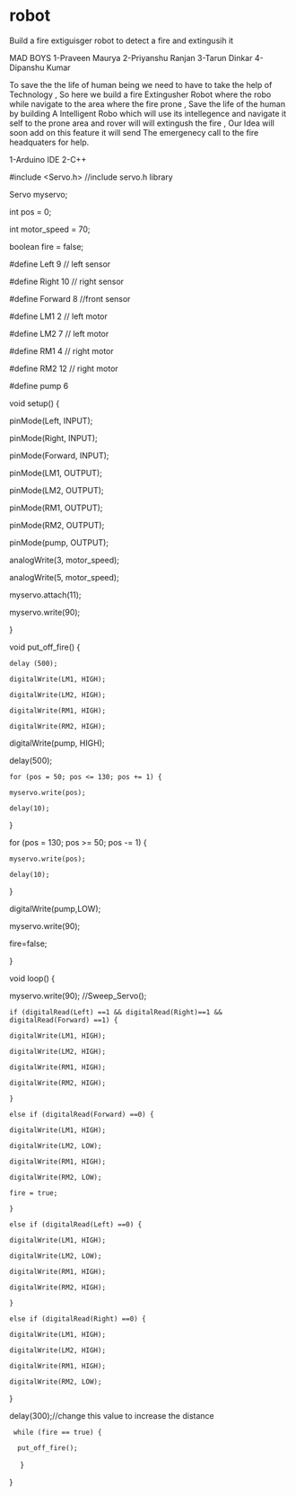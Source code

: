 # robot
<!-- PROBLEM STATEMENT -->
Build a fire extiguisger robot to detect a fire and extingusih it

<!-- TEAM NAME AND MEMBERS -->
MAD BOYS
1-Praveen Maurya
2-Priyanshu Ranjan
3-Tarun Dinkar
4-Dipanshu Kumar

<!-- IDEA -->

To save the the life of human being we need to have to take the help of Technology , 
So here we build a fire Extingusher Robot where the robo while navigate to the area where the fire prone ,
Save the life of the human by building A Intelligent Robo which will use its intellegence and navigate it self to the prone area 
and rover will will extingush the fire , Our Idea will soon add on this feature it will send The emergenecy call to the fire headquaters for help.
<!-- TECH STACK -->
1-Arduino IDE
2-C++
<!-- ARDUINO CODE -->
#include <Servo.h>  //include servo.h library

Servo myservo;

int pos = 0;

int motor_speed = 70;  

boolean fire = false;

#define Left 9      // left sensor

#define Right 10    // right sensor

#define Forward 8   //front sensor

#define LM1 2       // left motor

#define LM2 7       // left motor

#define RM1 4       // right motor

#define RM2 12       // right motor

#define pump 6

void setup() {

  pinMode(Left, INPUT);

  pinMode(Right, INPUT);

  pinMode(Forward, INPUT);

  pinMode(LM1, OUTPUT);

  pinMode(LM2, OUTPUT);

  pinMode(RM1, OUTPUT);

  pinMode(RM2, OUTPUT);

  pinMode(pump, OUTPUT);

  analogWrite(3, motor_speed);

  analogWrite(5, motor_speed);

  myservo.attach(11);

  myservo.write(90);

}

void put_off_fire() {

    delay (500);  

    digitalWrite(LM1, HIGH);

    digitalWrite(LM2, HIGH);

    digitalWrite(RM1, HIGH);

    digitalWrite(RM2, HIGH);

   digitalWrite(pump, HIGH);

   delay(500);

    for (pos = 50; pos <= 130; pos += 1) {

    myservo.write(pos);

    delay(10);  

  }

  for (pos = 130; pos >= 50; pos -= 1) {

    myservo.write(pos);

    delay(10);

  }

  digitalWrite(pump,LOW);

  myservo.write(90);

  fire=false;

} 

void loop() {

   myservo.write(90); //Sweep_Servo();  

    if (digitalRead(Left) ==1 && digitalRead(Right)==1 && digitalRead(Forward) ==1) {   

    digitalWrite(LM1, HIGH);

    digitalWrite(LM2, HIGH);

    digitalWrite(RM1, HIGH);

    digitalWrite(RM2, HIGH);

    }  

    else if (digitalRead(Forward) ==0) {

    digitalWrite(LM1, HIGH);

    digitalWrite(LM2, LOW);

    digitalWrite(RM1, HIGH);

    digitalWrite(RM2, LOW);

    fire = true;

    }   

    else if (digitalRead(Left) ==0) {

    digitalWrite(LM1, HIGH);

    digitalWrite(LM2, LOW);

    digitalWrite(RM1, HIGH);

    digitalWrite(RM2, HIGH);

    }

    else if (digitalRead(Right) ==0) {

    digitalWrite(LM1, HIGH);

    digitalWrite(LM2, HIGH);

    digitalWrite(RM1, HIGH);

    digitalWrite(RM2, LOW);

}

delay(300);//change this value to increase the distance  

     while (fire == true) {

      put_off_fire();

     }

}
